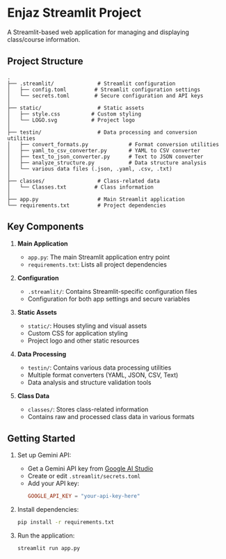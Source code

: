 # Enjaz Streamlit Project

A Streamlit-based web application for managing and displaying class/course information.

## Project Structure

```
.
├── .streamlit/              # Streamlit configuration
│   ├── config.toml         # Streamlit configuration settings
│   └── secrets.toml        # Secure configuration and API keys
│
├── static/                  # Static assets
│   ├── style.css          # Custom styling
│   └── LOGO.svg           # Project logo
│
├── testin/                  # Data processing and conversion utilities
│   ├── convert_formats.py             # Format conversion utilities
│   ├── yaml_to_csv_converter.py       # YAML to CSV converter
│   ├── text_to_json_converter.py      # Text to JSON converter
│   ├── analyze_structure.py           # Data structure analysis
│   └── various data files (.json, .yaml, .csv, .txt)
│
├── classes/                 # Class-related data
│   └── Classes.txt         # Class information
│
├── app.py                   # Main Streamlit application
└── requirements.txt         # Project dependencies
```

## Key Components

1. **Main Application**
   - `app.py`: The main Streamlit application entry point
   - `requirements.txt`: Lists all project dependencies

2. **Configuration**
   - `.streamlit/`: Contains Streamlit-specific configuration files
   - Configuration for both app settings and secure variables

3. **Static Assets**
   - `static/`: Houses styling and visual assets
   - Custom CSS for application styling
   - Project logo and other static resources

4. **Data Processing**
   - `testin/`: Contains various data processing utilities
   - Multiple format converters (YAML, JSON, CSV, Text)
   - Data analysis and structure validation tools

5. **Class Data**
   - `classes/`: Stores class-related information
   - Contains raw and processed class data in various formats

## Getting Started

1. Set up Gemini API:
   - Get a Gemini API key from [Google AI Studio](https://makersuite.google.com/app/apikey)
   - Create or edit `.streamlit/secrets.toml`
   - Add your API key:
     ```toml
     GOOGLE_API_KEY = "your-api-key-here"
     ```

2. Install dependencies:
   ```bash
   pip install -r requirements.txt
   ```

3. Run the application:
   ```bash
   streamlit run app.py
   ``` 